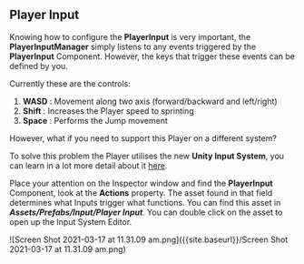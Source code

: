 ## Player Input

Knowing how to configure the **PlayerInput** is very important, the **PlayerInputManager** simply listens to any events triggered by the **PlayerInput** Component. However, the keys that trigger these events can be defined by you.

Currently these are the controls:

1. **WASD** : Movement along two axis (forward/backward and left/right)
2. **Shift** : Increases the Player speed to sprinting
3. **Space** : Performs the Jump movement

However, what if you need to support this Player on a different system?

To solve this problem the Player utilises the new **Unity Input System**, you can learn in a lot more detail about it [here](https://www.raywenderlich.com/9671886-new-unity-input-system-getting-started).

Place your attention on the Inspector window and find the **PlayerInput** Component, look at the **Actions** property. The asset found in that field determines what Inputs trigger what functions. You can find this asset in ***Assets/Prefabs/Input/Player Input***. You can double click on the asset to open up the Input System Editor. 

![Screen Shot 2021-03-17 at 11.31.09 am.png]({{site.baseurl}}/Screen Shot 2021-03-17 at 11.31.09 am.png)


